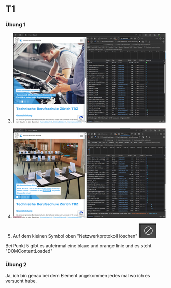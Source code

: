 # T1
### Übung 1

3. ![Screenshot](Uebungen\T1\before.png?raw=true "before")

5. ![Screenshot](Uebungen\T1\after.png?raw=true "after")
6. Auf dem kleinen Symbol oben "Netzwerkprotokoll löschen"
![Screenshot](Uebungen\T1\symbol.png?raw=true "symbol")

Bei Punkt 5 gibt es aufeinmal eine blaue und orange linie und es steht "DOMContentLoaded"

### Übung 2

Ja, ich bin genau bei dem Element angekommen jedes mal wo ich es versucht habe.
